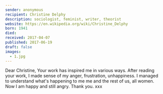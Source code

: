 ```yaml
---
sender: anonymous
recipient: Christine Delphy
description: sociologist, feminist, writer, theorist
website: https://en.wikipedia.org/wiki/Christine_Delphy
born: 1941
died:
received: 2017-04-07
published: 2017-06-19
draft: false
images:
  - 1.jpg
---
```

Dear Christine,
Your work has inspired me in various ways. After reading your work, I made sense of my anger, frustration, unhappiness. I managed to understand what's happening to me me and the rest of us, all women. Now I am happy and still angry.
Thank you.
xxx